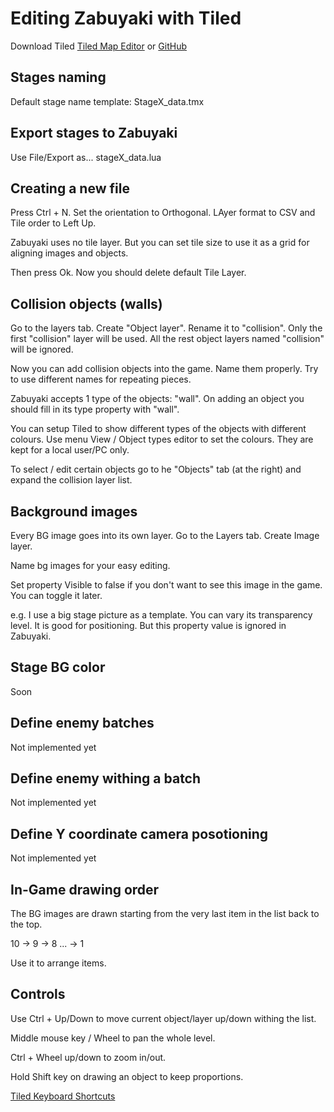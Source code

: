 # Editing Zabuyaki with Tiled #
Download Tiled [Tiled Map Editor](http://www.mapeditor.org) or [GitHub](https://github.com/bjorn/tiled)

## Stages naming ##
Default stage name template: StageX_data.tmx

## Export stages to Zabuyaki ##
Use File/Export as... stageX_data.lua 

## Creating a new file ##
Press Ctrl + N. Set the orientation to Orthogonal. LAyer format to CSV and Tile order to Left Up.

Zabuyaki uses no tile layer. But you can set tile size to use it as a grid for aligning images and objects.

Then press Ok. Now you should delete default Tile Layer.

## Collision objects (walls) ##
Go to the layers tab. Create "Object layer". Rename it to "collision".
Only the first "collision" layer will be used. All the rest object layers named "collision" will be ignored. 

Now you can add collision objects into the game.
Name them properly. Try to use different names for repeating pieces.

Zabuyaki accepts 1 type of the objects: "wall". On adding an object you should fill in its type property with "wall".

You can setup Tiled to show different types of the objects with different colours. Use menu View / Object types editor to set the colours. They are kept for a local user/PC only.
 
To select / edit certain objects go to he "Objects" tab (at the right) and expand the collision layer list.

## Background images ##
Every BG image goes into its own layer. Go to the Layers tab. Create Image layer.

Name bg images for your easy editing.
 
Set property Visible to false if you don't want to see this image in the game. You can toggle it later.
  
e.g. I use a big stage picture as a template. You can vary its transparency level.
It is good for positioning. But this property value is ignored in Zabuyaki.

## Stage BG color ##
Soon

## Define enemy batches ##
Not implemented yet

## Define enemy withing a batch ##
Not implemented yet

## Define Y coordinate camera posotioning ##
Not implemented yet

## In-Game drawing order ##
The BG images are drawn starting from the very last item in the list back to the top.

10 -> 9 -> 8 ... -> 1

Use it to arrange items.

## Controls ##
Use Ctrl + Up/Down to move current object/layer up/down withing the list.

Middle mouse key / Wheel to pan the whole level.

Ctrl + Wheel up/down to zoom in/out.

Hold Shift key on drawing an object to keep proportions.

[Tiled Keyboard Shortcuts](https://github.com/bjorn/tiled/wiki/Keyboard-Shortcuts)